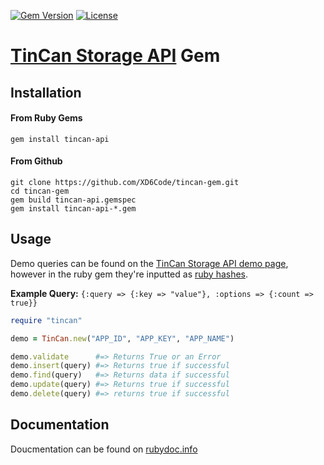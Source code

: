 [![Gem Version](http://img.shields.io/gem/v/tincan-api.svg?style=flat)][gem]
[![License](http://img.shields.io/badge/License-MIT-yellow.svg?style=flat)][license]


# [TinCan Storage API][tincan] Gem

## Installation
#### From Ruby Gems
```
gem install tincan-api
```
#### From Github
```
git clone https://github.com/XD6Code/tincan-gem.git
cd tincan-gem
gem build tincan-api.gemspec
gem install tincan-api-*.gem
```

## Usage
Demo queries can be found on the [TinCan Storage API demo page][tincan], however in the ruby gem they're inputted as [ruby hashes][ruby-hash].

**Example Query:** ```{:query => {:key => "value"}, :options => {:count => true}}```

```ruby
require "tincan"

demo = TinCan.new("APP_ID", "APP_KEY", "APP_NAME")

demo.validate      #=> Returns True or an Error
demo.insert(query) #=> Returns true if successful
demo.find(query)   #=> Returns data if successful
demo.update(query) #=> Returns true if successful
demo.delete(query) #=> returns true if successful
```

## Documentation
Doucmentation can be found on [rubydoc.info][RubyDocs]


[tincan]:    http://apps.tincan.me/
[ruby-hash]: http://www.ruby-doc.org/core-2.1.1/Hash.html
[RubyDocs]:  http://rubydoc.info/github/XD6Code/tincan-gem/master/frames

[gem]:       https://rubygems.org/gems/tincan-api
[license]:   https://github.com/XD6Code/tincan-gem/blob/master/LICENSE